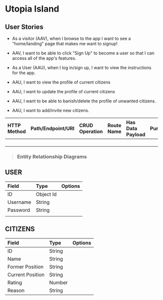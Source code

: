 # Utopia Island

## User Stories

- As a visitor (AAV), when I browse to the app I want to see a "home/landing" page that makes me want to signup!

-  AAV, I want to be able to click "Sign Up" to become a user so that I can access all of the app's features.

- As a User (AAU), when I log in/sign up, I want to view the instructions for the app. 

- AAU, I want to view the profile of current citizens

- AAU, I want to update the profile of current citizens

- AAU, I want to be able to banish/delete the profile of unwanted citizens. 

- AAU, I want to add/invite new citizens. 


| HTTP Method       | Path/Endpoint/URI  | CRUD Operation | Route Name | Has Data Payload | Purpose |
| :---------------- | :----------------  | :------------- | :--------  | :--------------- | :------ |
|                   |                    |                |            |                  |         |
|                   |                    |                |            |                  |         |
|                   |                    |                |            |                  |         |
|                   |                    |                |            |                  |         |

> ### Entity Relationship Diagrams

## USER

| Field             | Type               | Options        | 
| :---------------- | :----------------  | :------------- | 
| ID                | Object Id          |                |            
| Username          | String             |                |           
| Password          | String             |                |           
|                   |                    |                |           

## CITIZENS

| Field             | Type               | Options        | 
| :---------------- | :----------------  | :------------- | 
| ID                | String             |                |            
| Name              | String             |                |           
| Former Position   | String             |                |           
| Current Position  | String             |                |  
| Rating            | Number             |                |   
| Reason            | String             |                |   

    
